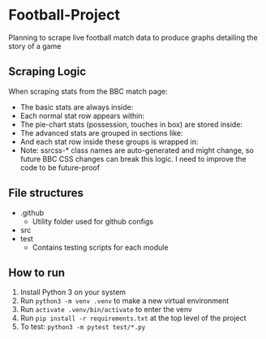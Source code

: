 # Football-Project
Planning to scrape live football match data to produce graphs detailing the story of a game

## Scraping Logic
When scraping stats from the BBC match page:
* The basic stats are always inside: <section aria-labelledby="basic-match-stats">
* Each normal stat row appears within: <div class="ssrcss-1onbazr-Section">
* The pie-chart stats (possession, touches in box) are stored inside: <span class="visually-hidden">
* The advanced stats are grouped in sections like: <section aria-labelledby="advanced-match-stats-attack|expected|distribution|defence">
* And each stat row inside these groups is wrapped in: <div class="ssrcss-17m9s2s-StatWrapper">
* Note: ssrcss-* class names are auto-generated and might change, so future BBC CSS changes can break this logic. I need to improve the code to be future-proof 

## File structures
- .github
    - Utility folder used for github configs
- src
- test
    - Contains testing scripts for each module

## How to run
1. Install Python 3 on your system
2. Run `python3 -m venv .venv` to make a new virtual environment
3. Run `activate .venv/bin/activate` to enter the venv
4. Run `pip install -r requirements.txt` at the top level of the project
5. To test: `python3 -m pytest test/*.py`